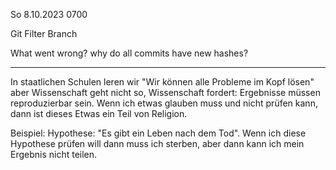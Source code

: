 So 8.10.2023 0700

Git Filter Branch

What went wrong?
why do all commits
have new hashes?

----

In staatlichen Schulen leren wir
"Wir können alle Probleme im Kopf lösen"
aber Wissenschaft geht nicht so,
Wissenschaft fordert:
Ergebnisse müssen reproduzierbar sein.
Wenn ich etwas glauben muss
und nicht prüfen kann,
dann ist dieses Etwas ein Teil von Religion.

Beispiel: Hypothese:
"Es gibt ein Leben nach dem Tod".
Wenn ich diese Hypothese prüfen will
dann muss ich sterben,
aber dann kann ich mein Ergebnis
nicht teilen.
